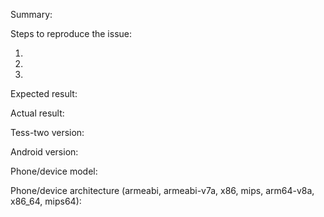 Summary:



Steps to reproduce the issue:

1. 
2. 
3.

Expected result:



Actual result:



Tess-two version:



Android version:



Phone/device model:



Phone/device architecture (armeabi, armeabi-v7a, x86, mips, arm64-v8a, x86_64, mips64):



